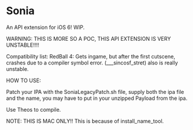 # Sonia
An API extension for iOS 6! WIP.


WARNING: THIS IS MORE SO A POC, THIS API EXTENSION IS VERY UNSTABLE!!!!


Compatibility list:
RedBall 4: Gets ingame, but after the first cutscene, crashes due to a compiler symbol error. (___sincosf_stret) also is really unstable.



HOW TO USE:

Patch your IPA with the SoniaLegacyPatch.sh file, supply both the ipa file and the name, you may have to put in your unzipped Payload from the ipa.

Use Theos to compile.

NOTE: THIS IS MAC ONLY!! This is because of install_name_tool.
